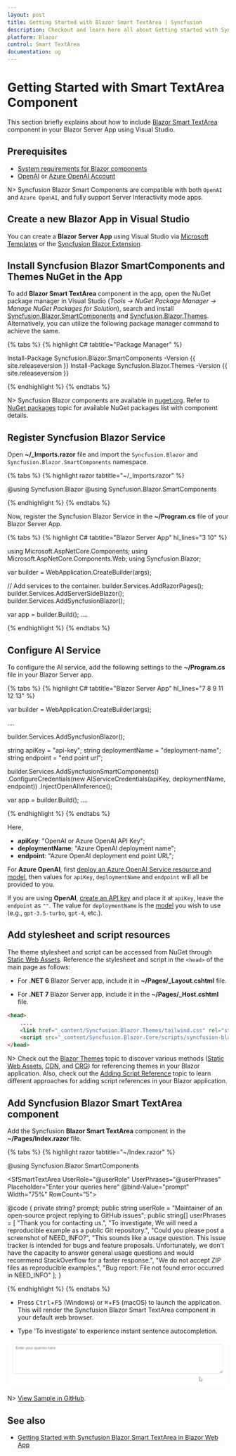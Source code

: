 ```yaml
---
layout: post
title: Getting Started with Blazor Smart TextArea | Syncfusion
description: Checkout and learn here all about Getting started with Syncfusion Blazor Smart TextArea component in Blazor Server App and more.
platform: Blazor
control: Smart TextArea
documentation: ug
---
```


# Getting Started with Smart TextArea Component

This section briefly explains about how to include [Blazor Smart TextArea](https://www.syncfusion.com/blazor-components/blazor-smart-textarea) component in your Blazor Server App using Visual Studio.

## Prerequisites

* [System requirements for Blazor components](https://blazor.syncfusion.com/documentation/system-requirements)
* [OpenAI](https://help.openai.com/en/articles/4936850-where-do-i-find-my-openai-api-key) or [Azure OpenAI Account](https://learn.microsoft.com/en-us/azure/ai-services/openai/how-to/create-resource)

N> Syncfusion Blazor Smart Components are compatible with both `OpenAI` and `Azure OpenAI`, and fully support Server Interactivity mode apps.

## Create a new Blazor App in Visual Studio

You can create a **Blazor Server App** using Visual Studio via [Microsoft Templates](https://learn.microsoft.com/en-us/aspnet/core/blazor/tooling?view=aspnetcore-7.0) or the [Syncfusion Blazor Extension](https://blazor.syncfusion.com/documentation/visual-studio-integration/template-studio).

## Install Syncfusion Blazor SmartComponents and Themes NuGet in the App

To add **Blazor Smart TextArea** component in the app, open the NuGet package manager in Visual Studio (*Tools → NuGet Package Manager → Manage NuGet Packages for Solution*), search and install [Syncfusion.Blazor.SmartComponents](https://www.nuget.org/packages?q=Syncfusion.Blazor.SmartComponents) and [Syncfusion.Blazor.Themes](https://www.nuget.org/packages/Syncfusion.Blazor.Themes/). Alternatively, you can utilize the following package manager command to achieve the same.

{% tabs %}
{% highlight C# tabtitle="Package Manager" %}

Install-Package Syncfusion.Blazor.SmartComponents -Version {{ site.releaseversion }}
Install-Package Syncfusion.Blazor.Themes -Version {{ site.releaseversion }}

{% endhighlight %}
{% endtabs %}

N> Syncfusion Blazor components are available in [nuget.org](https://www.nuget.org/packages?q=syncfusion.blazor). Refer to [NuGet packages](https://blazor.syncfusion.com/documentation/nuget-packages) topic for available NuGet packages list with component details.

## Register Syncfusion Blazor Service

Open **~/_Imports.razor** file and import the `Syncfusion.Blazor` and `Syncfusion.Blazor.SmartComponents` namespace.

{% tabs %}
{% highlight razor tabtitle="~/_Imports.razor" %}

@using Syncfusion.Blazor
@using Syncfusion.Blazor.SmartComponents

{% endhighlight %}
{% endtabs %}

Now, register the Syncfusion Blazor Service in the **~/Program.cs** file of your Blazor Server App.

{% tabs %}
{% highlight C# tabtitle="Blazor Server App" hl_lines="3 10" %}

using Microsoft.AspNetCore.Components;
using Microsoft.AspNetCore.Components.Web;
using Syncfusion.Blazor;

var builder = WebApplication.CreateBuilder(args);

// Add services to the container.
builder.Services.AddRazorPages();
builder.Services.AddServerSideBlazor();
builder.Services.AddSyncfusionBlazor();

var app = builder.Build();
....

{% endhighlight %}
{% endtabs %}

## Configure AI Service

To configure the AI service, add the following settings to the **~/Program.cs** file in your Blazor Server app.

{% tabs %}
{% highlight C# tabtitle="Blazor Server App" hl_lines="7 8 9 11 12 13" %}

var builder = WebApplication.CreateBuilder(args);

....

builder.Services.AddSyncfusionBlazor();

string apiKey = "api-key";
string deploymentName = "deployment-name";
string endpoint = "end point url";

builder.Services.AddSyncfusionSmartComponents()
.ConfigureCredentials(new AIServiceCredentials(apiKey, deploymentName, endpoint))
.InjectOpenAIInference();

var app = builder.Build();
....

{% endhighlight %}
{% endtabs %}

Here,

* **apiKey**: "OpenAI or Azure OpenAI API Key";
* **deploymentName**: "Azure OpenAI deployment name";
* **endpoint**: "Azure OpenAI deployment end point URL";

For **Azure OpenAI**, first [deploy an Azure OpenAI Service resource and model](https://learn.microsoft.com/en-us/azure/ai-services/openai/how-to/create-resource), then values for `apiKey`, `deploymentName` and `endpoint` will all be provided to you.

If you are using **OpenAI**, [create an API key](https://help.openai.com/en/articles/4936850-where-do-i-find-my-openai-api-key) and place it at `apiKey`, leave the `endpoint` as `""`. The value for `deploymentName` is the [model](https://learn.microsoft.com/en-us/azure/ai-services/openai/concepts/models) you wish to use (e.g., `gpt-3.5-turbo`, `gpt-4`, etc.).

## Add stylesheet and script resources

The theme stylesheet and script can be accessed from NuGet through [Static Web Assets](https://blazor.syncfusion.com/documentation/appearance/themes#static-web-assets). Reference the stylesheet and script in the `<head>` of the main page as follows:

* For **.NET 6** Blazor Server app, include it in **~/Pages/_Layout.cshtml** file.

* For **.NET 7** Blazor Server app, include it in the **~/Pages/_Host.cshtml** file.

```html
<head>
    ....
    <link href="_content/Syncfusion.Blazor.Themes/tailwind.css" rel="stylesheet" />
    <script src="_content/Syncfusion.Blazor.Core/scripts/syncfusion-blazor.min.js" type="text/javascript"></script>
</head>
```

N> Check out the [Blazor Themes](https://blazor.syncfusion.com/documentation/appearance/themes) topic to discover various methods ([Static Web Assets](https://blazor.syncfusion.com/documentation/appearance/themes#static-web-assets), [CDN](https://blazor.syncfusion.com/documentation/appearance/themes#cdn-reference), and [CRG](https://blazor.syncfusion.com/documentation/common/custom-resource-generator)) for referencing themes in your Blazor application. Also, check out the [Adding Script Reference](https://blazor.syncfusion.com/documentation/common/adding-script-references) topic to learn different approaches for adding script references in your Blazor application.

## Add Syncfusion Blazor Smart TextArea component

Add the Syncfusion **Blazor Smart TextArea** component in the **~/Pages/Index.razor** file.

{% tabs %}
{% highlight razor tabtitle="~/Index.razor" %}

@using Syncfusion.Blazor.SmartComponents

<SfSmartTextArea UserRole="@userRole" UserPhrases="@userPhrases" Placeholder="Enter your queries here" @bind-Value="prompt" Width="75%" RowCount="5">
</SfSmartTextArea>

@code {
    private string? prompt;
    public string userRole = "Maintainer of an open-source project replying to GitHub issues";
    public string[] userPhrases = [
        "Thank you for contacting us.",
        "To investigate, We will need a reproducible example as a public Git repository.",
        "Could you please post a screenshot of NEED_INFO?",
        "This sounds like a usage question. This issue tracker is intended for bugs and feature proposals. Unfortunately, we don't have the capacity to answer general usage questions and would recommend StackOverflow for a faster response.",
        "We do not accept ZIP files as reproducible examples.",
        "Bug report: File not found error occurred in NEED_INFO"
    ];
}

{% endhighlight %}
{% endtabs %}

* Press <kbd>Ctrl</kbd>+<kbd>F5</kbd> (Windows) or <kbd>⌘</kbd>+<kbd>F5</kbd> (macOS) to launch the application. This will render the Syncfusion Blazor Smart TextArea component in your default web browser.

* Type 'To investigate' to experience instant sentence autocompletion.

![Syncfusion Smart TextArea - Output](images/smart-textarea-userphrases.gif)

N> [View Sample in GitHub](https://github.com/syncfusion/smart-ai-samples).

## See also

* [Getting Started with Syncfusion Blazor Smart TextArea in Blazor Web App](https://blazor.syncfusion.com/documentation/)
